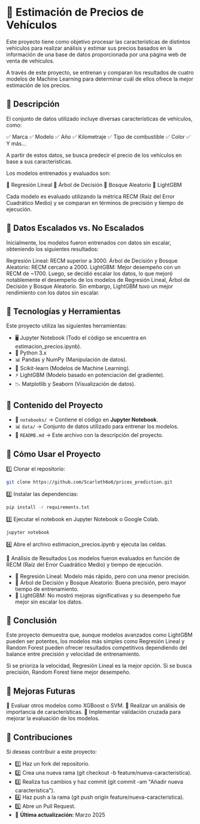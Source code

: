 # 🚗 Estimación de Precios de Vehículos
Este proyecto tiene como objetivo procesar las características de distintos vehículos para realizar análisis y estimar sus precios basados en la información de una base de datos proporcionada por una página web de venta de vehículos.

A través de este proyecto, se entrenan y comparan los resultados de cuatro modelos de Machine Learning para determinar cuál de ellos ofrece la mejor estimación de los precios.
## 📌 Descripción
El conjunto de datos utilizado incluye diversas características de vehículos, como:

 ✅ Marca
 ✅ Modelo
 ✅ Año
 ✅ Kilometraje
 ✅ Tipo de combustible
 ✅ Color
 ✅ Y más…

A partir de estos datos, se busca predecir el precio de los vehículos en base a sus características.

Los modelos entrenados y evaluados son:

 🔹 Regresión Lineal
 🔹 Árbol de Decisión
 🔹 Bosque Aleatorio
 🔹 LightGBM

Cada modelo es evaluado utilizando la métrica RECM (Raíz del Error Cuadrático Medio) y se comparan en términos de precisión y tiempo de ejecución.

## 📌 Datos Escalados vs. No Escalados
Inicialmente, los modelos fueron entrenados con datos sin escalar, obteniendo los siguientes resultados:

Regresión Lineal: RECM superior a 3000.
Árbol de Decisión y Bosque Aleatorio: RECM cercano a 2000.
LightGBM: Mejor desempeño con un RECM de ~1700.
Luego, se decidió escalar los datos, lo que mejoró notablemente el desempeño de los modelos de Regresión Lineal, Árbol de Decisión y Bosque Aleatorio. Sin embargo, LightGBM tuvo un mejor rendimiento con los datos sin escalar.

## 📌 Tecnologías y Herramientas
Este proyecto utiliza las siguientes herramientas:

- 🖥 Jupyter Notebook (Todo el código se encuentra en estimacion_precios.ipynb).
- 🐍 Python 3.x
- 📊 Pandas y NumPy (Manipulación de datos).
- 🤖 Scikit-learn (Modelos de Machine Learning).
- ⚡ LightGBM (Modelo basado en potenciación del gradiente).
- 📉 Matplotlib y Seaborn (Visualización de datos).

## 📂 Contenido del Proyecto
- 📄 `notebooks/` → Contiene el código en **Jupyter Notebook**.
- 📊 `data/` → Conjunto de datos utilizado para entrenar los modelos.
- 📜 `README.md` → Este archivo con la descripción del proyecto.

## 🚀 Cómo Usar el Proyecto
1️⃣ Clonar el repositorio:
   ```bash
   git clone https://github.com/Scarleth6o6/prices_prediction.git
   ```
2️⃣ Instalar las dependencias:
   ```bash
   pip install -r requirements.txt
   ```
3️⃣ Ejecutar el notebook en Jupyter Notebook o Google Colab.
   ```bash
   jupyter notebook
   ```
4️⃣ Abre el archivo estimacion_precios.ipynb y ejecuta las celdas.

📌 Análisis de Resultados
Los modelos fueron evaluados en función de RECM (Raíz del Error Cuadrático Medio) y tiempo de ejecución.

- 🔹 Regresión Lineal: Modelo más rápido, pero con una menor precisión.
- 🔹 Árbol de Decisión y Bosque Aleatorio: Buena precisión, pero mayor tiempo de entrenamiento.
- 🔹 LightGBM: No mostró mejoras significativas y su desempeño fue mejor sin escalar los datos.

## 📌 Conclusión
Este proyecto demuestra que, aunque modelos avanzados como LightGBM pueden ser potentes, los modelos más simples como Regresión Lineal y Random Forest pueden ofrecer resultados competitivos dependiendo del balance entre precisión y velocidad de entrenamiento.

Si se prioriza la velocidad, Regresión Lineal es la mejor opción.
Si se busca precisión, Random Forest tiene mejor desempeño.

## 📌 Mejoras Futuras
🚀 Evaluar otros modelos como XGBoost o SVM.
🚀 Realizar un análisis de importancia de características.
🚀 Implementar validación cruzada para mejorar la evaluación de los modelos.

## 📌 Contribuciones
Si deseas contribuir a este proyecto:

- 1️⃣ Haz un fork del repositorio.
- 2️⃣ Crea una nueva rama (git checkout -b feature/nueva-caracteristica).
- 3️⃣ Realiza tus cambios y haz commit (git commit -am "Añadir nueva característica").
- 4️⃣ Haz push a la rama (git push origin feature/nueva-caracteristica).
- 5️⃣ Abre un Pull Request.
- 📅 **Última actualización:** Marzo 2025
